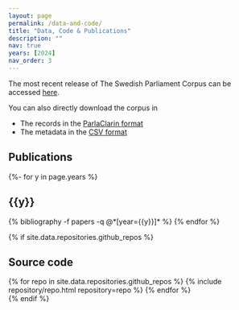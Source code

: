```yaml
---
layout: page
permalink: /data-and-code/
title: "Data, Code & Publications"
description: ""
nav: true
years: [2024]
nav_order: 3
---
```


The most recent release of The Swedish Parliament Corpus can be accessed <a href="https://github.com/swerik-project/the-swedish-parliament-corpus/releases/latest">here</a>.

You can also directly download the corpus in
- The records in the <a href="https://github.com/swerik-project/the-swedish-parliament-corpus/releases/download/latest/records.zip">ParlaClarin format</a>
- The metadata in the <a href="https://github.com/swerik-project/the-swedish-parliament-corpus/releases/download/latest/dumps.zip">CSV format</a>

<h2 class="repos">Publications</h2>
<div class="publications">
{%- for y in page.years %}
  <h2 class="year">{{y}}</h2>
  {% bibliography -f papers -q @*[year={{y}}]* %}
{% endfor %}
</div>

{% if site.data.repositories.github_repos %}
<h2 class="repos">Source code</h2>
<div class="repositories d-flex flex-wrap flex-md-row flex-column justify-content-between align-items-center">
  {% for repo in site.data.repositories.github_repos %}
    {% include repository/repo.html repository=repo %}
  {% endfor %}
</div>
{% endif %}

